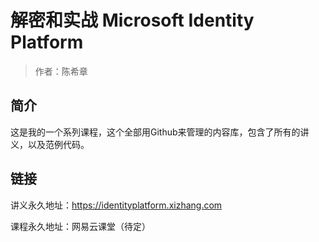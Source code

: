 # 解密和实战 Microsoft Identity Platform
> 作者：陈希章

## 简介

这是我的一个系列课程，这个全部用Github来管理的内容库，包含了所有的讲义，以及范例代码。

## 链接

讲义永久地址：<https://identityplatform.xizhang.com>

课程永久地址：网易云课堂（待定）
